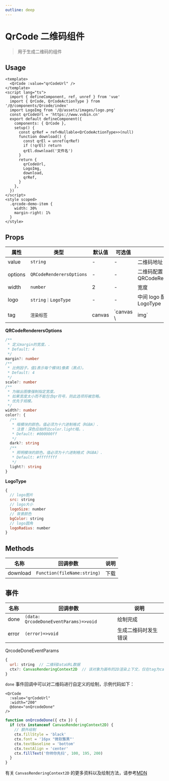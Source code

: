 ```yaml
---
outline: deep
---
```


# QrCode 二维码组件

> 用于生成二维码的组件

## Usage

```vue
<template>
  <QrCode :value="qrCodeUrl" />
</template>
<script lang="ts">
  import { defineComponent, ref, unref } from 'vue'
  import { QrCode, QrCodeActionType } from '/@/components/Qrcode/index'
  import LogoImg from '/@/assets/images/logo.png'
  const qrCodeUrl = 'https://www.vvbin.cn'
  export default defineComponent({
    components: { QrCode },
    setup() {
      const qrRef = ref<Nullable<QrCodeActionType>>(null)
      function download() {
        const qrEl = unref(qrRef)
        if (!qrEl) return
        qrEl.download('文件名')
      }
      return {
        qrCodeUrl,
        LogoImg,
        download,
        qrRef,
      }
    },
  })
</script>
<style scoped>
  .qrcode-demo-item {
    width: 30%
    margin-right: 1%
  }
</style>
```

## Props

| 属性      | 类型                       | 默认值    | 可选值       | 说明                              |
|---------|--------------------------|--------|-----------|---------------------------------|
| value   | `string`                 | -      | -         | 二维码地址                           |
| options | `QRCodeRenderersOptions` | -      | -         | 二维码配置 ,见 QRCodeRenderersOptions |
| width   | `number`                 | 2      | -         | 宽度                              |
| logo    | `string｜LogoType`        | -      | -         | 中间 logo 配置，见 LogoType           |
| tag     | `渲染标签`                   | canvas | `canvas \ | img`                            | img 不支持内嵌 logo |

**QRCodeRenderersOptions**

```ts
/**
 * 定义margin的宽度。.
 * Default: 4
 */
margin?: number
/**
 * 比例因子。值1表示每个模块1像素（黑点）。
 * Default: 4
 */
scale?: number
/**
 * 为输出图像强制指定宽度。
 * 如果宽度太小而不能包含qr符号，则此选项将被忽略。
 * 优先于规模。
 */
width?: number
color?: {
  /**
   * 暗模块的颜色。值必须为十六进制格式（RGBA）.
   * 注意：深色应始终比color.light暗。.
   * Default: #000000ff
   */
  dark?: string
  /**
   * 照明模块的颜色。值必须为十六进制格式（RGBA）.
   * Default: #ffffffff
   */
  light?: string
}
```

**LogoType**

```js
{
  // logo图片
  src: string
  // logo大小
  logoSize: number
  // 背景颜色
  bgColor: string
  // logo圆角
  logoRadius: number
}
```

## Methods

| 名称       | 回调参数                        | 说明  |
|----------|-----------------------------|-----|
| download | `Function(fileName:string)` | 下载  |

## 事件

| 名称    | 回调参数                                  | 说明         |
|-------|---------------------------------------|------------|
| done  | `(data: QrcodeDoneEventParams)=>void` | 绘制完成       |
| error | `(error)=>void`                       | 生成二维码时发生错误 |

QrcodeDoneEventParams

```js
{
  url: string  // 二维码DataURL数据
  ctx?: CanvasRenderingContext2D  // 该对象为画布的2D渲染上下文，仅在tag为canvas时有效，可用于自定义绘制
}
```

`done` 事件回调中可以对二维码进行自定义的绘制，示例代码如下：

```vue
<QrCode
  :value="qrCodeUrl"
  :width="200"
  @done="onQrcodeDone"
/>
```
```js
function onQrcodeDone({ ctx }) {
  if (ctx instanceof CanvasRenderingContext2D) {
    // 额外绘制
    ctx.fillStyle = 'black'
    ctx.font = '16px "微软雅黑"'
    ctx.textBaseline = 'bottom'
    ctx.textAlign = 'center'
    ctx.fillText('你帅你先扫', 100, 195, 200)
  }
}
```

有关 `CanvasRenderingContext2D` 的更多资料以及绘制方法，请参考[MDN](https://developer.mozilla.org/zh-CN/docs/Web/API/CanvasRenderingContext2D)
